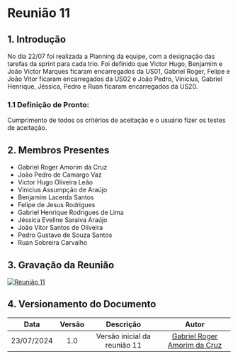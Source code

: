# Reunião 11

## 1. Introdução

No dia 22/07 foi realizada a Planning da equipe, com a designação das tarefas da sprint para cada trio. Foi definido que Victor Hugo, Benjamim e João Victor Marques ficaram encarregados da US01, Gabriel Roger, Felipe e João Vitor ficaram encarregados da US02 e João Pedro, Vinicius, Gabriel Henrique, Jéssica, Pedro e Ruan ficaram encarregados da US20.

### 1.1 Definição de Pronto:
Cumprimento de todos os critérios de aceitação e o usuário fizer os testes de aceitação.

## 2. Membros Presentes

  - Gabriel Roger Amorim da Cruz
  - João Pedro de Camargo Vaz
  - Victor Hugo Oliveira Leão
  - Vinicius Assumpção de Araújo
  - Benjamim Lacerda Santos
  - Felipe de Jesus Rodrigues
  - Gabriel Henrique Rodrigues de Lima
  - Jéssica Eveline Saraiva Araújo
  - João Vitor Santos de Oliveira
  - Pedro Gustavo de Souza Santos
  - Ruan Sobreira Carvalho

## 3. Gravação da Reunião

[![Reunião 11](https://img.youtube.com/vi/UEn1aMgR-ow/maxresdefault.jpg)](https://www.youtube.com/watch?v=UEn1aMgR-ow)

## 4. Versionamento do Documento

| Data | Versão | Descrição | Autor |
| :-----: | :-------------: | :---------------: | :-: |
| 23/07/2024 | 1.0 | Versão inicial da reunião 11 | [Gabriel Roger Amorim da Cruz](https://github.com/GabrielRoger07) |
